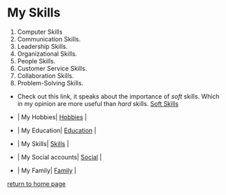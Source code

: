 # **My Skills**

1. Computer Skills
2. Communication Skills.
3. Leadership Skills.
4. Organizational Skills.
5. People Skills.
6. Customer Service Skills.
7. Collaboration Skills.
8. Problem-Solving Skills.

* Check out this link, it speaks about the importance of *soft* skills. Which in my opinion are more useful than *hard* skills. [Soft Skills](https://virtualspeech.com/blog/importance-soft-skills#:~:text=Skills%20such%20as%20active%20listening,in%20an%20increasingly%20competitive%20world.)

* | My Hobbies| [Hobbies](./Hobbies.md) |
* | My Education| [Education](./Education.md) |
* | My Skills| [Skills](./Skills.md) |
* | My Social accounts| [Social](./Social.md) |
* | My Family| [Family](./Family.md) |

[return to home page](./README.md)

